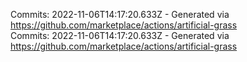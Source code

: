 Commits: 2022-11-06T14:17:20.633Z - Generated via https://github.com/marketplace/actions/artificial-grass
<br>
Commits: 2022-11-06T14:17:20.633Z - Generated via https://github.com/marketplace/actions/artificial-grass
<br>
